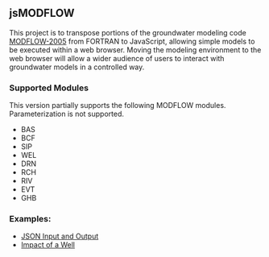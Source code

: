 ## jsMODFLOW

This project is to transpose portions of the groundwater modeling code [MODFLOW-2005](http://water.usgs.gov/ogw/modflow/MODFLOW.html) from FORTRAN to JavaScript, allowing simple models to be executed within a web browser. Moving the modeling environment to the web browser will allow a wider audience of users to interact with groundwater models in a controlled way. 

### Supported Modules
This version partially supports the following MODFLOW modules. Parameterization is not supported.

- BAS
- BCF
- SIP
- WEL
- DRN
- RCH 
- RIV
- EVT
- GHB 


### Examples:
- [JSON Input and Output](https://davidjjones.github.io/jsMODFLOW/demo1.htm)
- [Impact of a Well](https://davidjjones.github.io/jsMODFLOW/demo2.htm)
